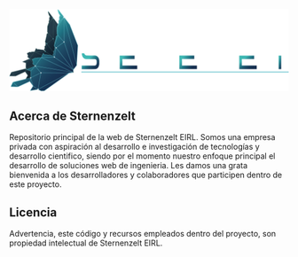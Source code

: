 <p align="center"><a href="https://www.sternenzelt.net.pe" target="_blank"><img src="https://raw.githubusercontent.com/SternenzeltDevTeam/Sternenzelt-Resources/refs/heads/main/img/logo_banner.png"></a></p>

## Acerca de Sternenzelt

Repositorio principal de la web de Sternenzelt EIRL. Somos una empresa privada con aspiración al desarrollo e investigación de tecnologías y desarrollo cientifico, siendo por el momento nuestro enfoque principal el desarrollo de soluciones web de ingenieria. Les damos una grata bienvenida a los desarrolladores y colaboradores que participen dentro de este proyecto.

## Licencia

Advertencia, este código y recursos empleados dentro del proyecto, son propiedad intelectual de Sternenzelt EIRL. 
